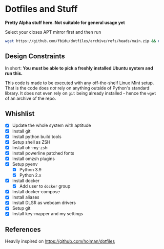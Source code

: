 # Dotfiles and Stuff

**Pretty Alpha stuff here. Not suitable for general usage yet**

Select your closes APT mirror first and then run

```bash
wget https://github.com/fbidu/dotfiles/archive/refs/heads/main.zip && unzip main.zip && mv dotfiles-main dotfiles
```

## Design Constraints

In short: **You must be able to pick a freshly installed Ubuntu system and run this.**

This code is made to be executed with any off-the-shelf Linux Mint setup. That is
the code does _not_ rely on anything outside of Python's standard library. It
does not even rely on `git` being already installed - hence the `wget` of
an archive of the repo.
## Whishlist

* [x] Update the whole system with aptitude
* [x] Install git
* [x] Install python build tools
* [x] Setup shell as ZSH
* [x] Install oh-my-zsh
* [x] Install powerline patched fonts
* [x] Install omzsh plugins
* [x] Setup pyenv
  * [x] Python 3.9
  * [x] Python 2.x
* [x] Install docker
  * [x] Add user to `docker` group
* [x] Install docker-compose
* [x] Install aliases
* [x] Install DLSR as webcam drivers
* [x] Setup git
* [x] Install key-mapper and my settings

## References

Heavily inspired on https://github.com/holman/dotfiles
